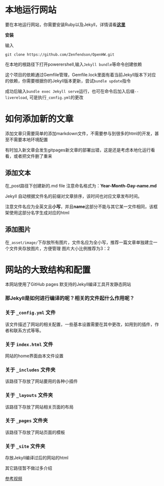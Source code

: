 # 本地运行网站

要在本地运行网站，你需要安装Ruby以及Jekyll，详情请看[**这里**](https://jekyllrb.com/docs/installation/)

**安装**

输入

```
git clone https://github.com/Zenfendson/OpenHW.git 
```

在本地的根路径下打开powerershell,输入`Jekyll bundle`等命令创建依赖

这个项目的依赖通过Gemfile管理，Gemfile.lock里面有着当前Jekyll版本下对应的依赖，你需要根据你的Jekyll版本更新，尝试`bundle update`指令

成功后输入`bundle exec Jekyll serve`运行，也可在命令后加入后缀`--livereload`, 可是执行`_config.yml`的更改

# 如何添加新的文章

添加文章只需要简单的添加markdown文件，不需要参与到很多的html的开发，甚至不需要本地环境配置

有时加入新文章会发生gitpages新文章的部署出错，这是还是考虑本地化运行看看，或者把文件删了重来

## 添加文本

在_post路径下创建新的.md file 注意命名格式为：**Year-Month-Day-name.md**

Jekyll 自动根据文件名的前缀对文章排序，该时间也对应文章发布时间。

注意文件名应为全英文且**小写**，并且**name**这部分不能与其它某一文件相同，该框架使用这部分名字生成对应的html

## 添加图片

在`_asset/image/`下存放所有图片，文件名应为全小写，推荐一篇文章单独建立一个文件夹存放图片，方便管理
图片大小比例推荐为3：2

# 网站的大致结构和配置

本网站使用了GitHub pages 默支持的Jekyll编译工具开发静态网站

### 那Jekyll是如何进行编译的呢？相关的文件起什么作用呢？

### 关于 `_config.yml` 文件

该文件描述了网站的相关配置，一些基本设置需要在其中更改，如用到的插件，作者和联系方式等等。

### 关于 `index.html` 文件

网站的home界面由本文件设置

### 关于 `_includes` 文件夹

该路径下存放了网站要用的各种小插件

### 关于 `_layouts` 文件夹

该路径下存放了网站相关页面的布局

### 关于 `_pages` 文件夹

该路径下存放了网站页面的模板

### 关于 `_site` 文件夹

存放Jekyll编译过后的网站的html

其它路径暂不做过多介绍

[参考视频](https://www.youtube.com/watch?v=Zt_QzSbyDcw&t=897s)
